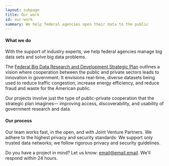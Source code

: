 ```yaml
---
layout: subpage
title: Our work
id: our-work
summary: We help federal agencies open their data to the public
---
```


#### What we do

With the support of industry experts, we help federal agencies manage big data sets and solve big data problems. 

The [Federal Big Data Research and Development Strategic Plan](https://www.whitehouse.gov/sites/default/files/microsites/ostp/NSTC/bigdatardstrategicplan-nitrd_final-051916.pdf) outlines a vision where cooperation between the public and private sectors leads to innovation in government.  It envisions real-time, diverse datasets being used to reduce traffic congestion, increase energy efficiency, and reduce fraud and waste for the American public.

Our projects involve just the type of public-private cooperation that the strategic plan imagines— improving access, discoverability, and usability of government research and data.


#### Our process

Our team works fast, in the open, and with Joint Venture Partners. We adhere to the highest privacy and security standards: We support only trusted data networks; we follow rigorous privacy and security guidelines.

Do you have a project in mind? Let us know: email@email.email. We'll respond within 24 hours. 
